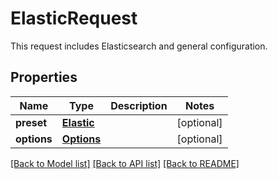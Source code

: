 # ElasticRequest

This request includes Elasticsearch and general configuration. 
## Properties
Name | Type | Description | Notes
------------ | ------------- | ------------- | -------------
**preset** | [**Elastic**](Elastic.md) |  | [optional] 
**options** | [**Options**](Options.md) |  | [optional] 

[[Back to Model list]](../README.md#documentation-for-models) [[Back to API list]](../README.md#documentation-for-api-endpoints) [[Back to README]](../README.md)


